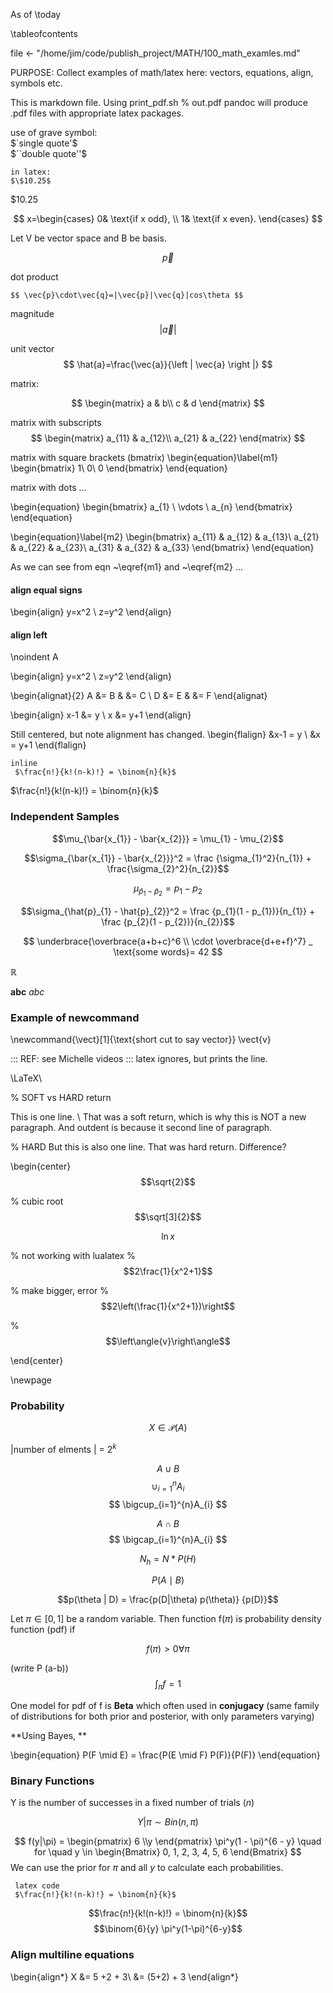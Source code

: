 As of \today

\tableofcontents


file <- "/home/jim/code/publish_project/MATH/100_math_examles.md"

PURPOSE:	Collect examples of math/latex here:  vectors, equations, align,
symbols etc.

<!--	This is comment to pandoc

%  comment in .tex, but not comment to pandoc

-->


This is markdown file.
Using print_pdf.sh %  out.pdf   pandoc will produce .pdf files with appropriate
latex packages.

use of grave symbol:  
$`single quote'$   
$``double quote''$


```{latex}
in latex:
$\$10.25$
``` 
$\$10.25$

$$
x=\begin{cases}
	0&	\text{if x odd}, \\
	1&	\text{if x even}.
	\end{cases}
$$

Let V be vector space and B be basis.

$$	\vec{p} $$

dot product

    $$ \vec{p}\cdot\vec{q}=|\vec{p}|\vec{q}|cos\theta $$

magnitude
$$ \left| \vec{a} \right| $$

unit vector
$$ \hat{a}=\frac{\vec{a}}{\left | \vec{a} \right |} $$

matrix:

$$
  \begin{matrix}
    a & b\\
    c & d 
  \end{matrix}
$$

matrix with subscripts
$$
  \begin{matrix}
    a_{11} & a_{12}\\ 
    a_{21} & a_{22}
  \end{matrix}
$$

matrix with square brackets (bmatrix)
\begin{equation}\label{m1}
\begin{bmatrix}
     1\\ 
     0\\
     0 
\end{bmatrix}
\end{equation}


matrix with dots ...

\begin{equation}
 \begin{bmatrix} 
   a_{1} \\ \vdots \\ a_{n} 
\end{bmatrix}
\end{equation}

\begin{equation}\label{m2}
\begin{bmatrix}
     a_{11} & a_{12} & a_{13}\\ 
     a_{21} & a_{22} & a_{23}\\
     a_{31} & a_{32} & a_{33} 
\end{bmatrix}
\end{equation}


As we can see from eqn ~\eqref{m1} and ~\eqref{m2} ...

#### align equal signs
\begin{align}
y=x^2 \\
z=y^2
\end{align}


#### align left
\noindent A

<!--
%	alternatives did NOT work:
%	flalign
% flushleft
% & as first char
-->
\begin{align}
y=x^2 \\
z=y^2
\end{align}

\begin{alignat}{2}
A &= B & &= C \\
D &= E & &= F
\end{alignat}

\begin{align}
  x-1 &= y \\
  x &= y+1
\end{align}

Still centered, but note alignment has changed.
\begin{flalign}
  &x-1 = y \\
  &x = y+1
\end{flalign}

```` {.latex}
inline
 $\frac{n!}{k!(n-k)!} = \binom{n}{k}$
````

$\frac{n!}{k!(n-k)!} = \binom{n}{k}$

### Independent Samples

$$\mu_{\bar{x_{1}} - \bar{x_{2}}} = \mu_{1} - \mu_{2}$$

$$\sigma_{\bar{x_{1}} - \bar{x_{2}}}^2 = \frac {\sigma_{1}^2}{n_{1}} + \frac{\sigma_{2}^2}{n_{2}}$$

$$\mu_{\hat{p}_{1} - \hat{p}_{2}} = p_{1} - p_{2}$$

$$\sigma_{\hat{p}_{1} - \hat{p}_{2}}^2 = \frac {p_{1}(1 - p_{1})}{n_{1}} + \frac {p_{2}(1 - p_{2})}{n_{2}}$$

$$
\underbrace{\overbrace{a+b+c}^6 \\
	\cdot \overbrace{d+e+f}^7} 
	_ \text{some words}= 42
$$


$\mathbb{R}$

$\mathbf{abc}$
$\mathit{abc}$





### Example of newcommand

\newcommand{\vect}[1]{\text{short cut to say vector}}
\vect{v}


<!--
% Wrong:		$\newcommand{\vect}[1]{\mathbf{#1}}$

###	Wrong:  Example of DeclareMathOperator

$\E$
-->

:::	REF:  see Michelle videos
::: latex ignores, but prints the line.

\LaTeX\

%  SOFT vs HARD return

This is one line.  \\
That was a soft return, which is  why this is NOT a new paragraph. And outdent
is because it second line of paragraph.


%       HARD
But this is also one line.
That was hard return.  Difference?


\begin{center}
$$\sqrt{2}$$

% cubic root
$$\sqrt[3]{2}$$

$$\ln x$$

% not working with lualatex 
%        $$2\frac{1}{x^2+1}$$
        
% make bigger, error
% $$2\left(\frac{1}{x^2+1})\right$$

%        $$\left\angle{v}\right\angle$$

\end{center}

\newpage

### Probability

$$X \in \mathcal{P}(A)$$

|number of elments | = $2^k$

$$A \cup B$$ 
$$ \cup_{i=1}^{n}A_{i} $$
$$ \bigcup_{i=1}^{n}A_{i} $$

$$A \cap B$$
$$ \bigcap_{i=1}^{n}A_{i} $$

 
$$ N_h = N * P(H) $$

$$	P(A \mid B)$$

$$p(\theta | D) = \frac{p(D|\theta) p(\theta)} {p(D)}$$


Let $\pi \in [0,1]$ be a random variable.
Then function f($\pi$) is probability density function (pdf) if

$$f(\pi) >0  \forall \pi$$

(write P (a-b))
$$\int_\pi f = 1 $$



One model for pdf   of f is **Beta**
which often used in **conjugacy** (same family of distributions for both prior
and posterior,  with only parameters varying)


**Using Bayes, **

\begin{equation}
	P(F \mid E) = \frac{P(E \mid F) P(F)}{P(F)}
\end{equation}

###	Binary Functions

Y is the number of successes in a fixed number of trials ($n$)

$$ Y|\pi \sim Bin(n, \pi) $$ 

$$ f(y|\pi) = \begin{pmatrix} 6 \\y \end{pmatrix} \pi^y(1 - \pi)^{6 - y} \quad for \quad  y \in \begin{Bmatrix} 0, 1, 2, 3, 4, 5, 6 \end{Bmatrix}  $$ 
We can use the prior for $\pi$ and all $y$ to calculate each probabilities. 


```` {.latex}
 latex code
 $\frac{n!}{k!(n-k)!} = \binom{n}{k}$
````

$$\frac{n!}{k!(n-k)!} = \binom{n}{k}$$
$$\binom{6}{y} \pi^y(1-\pi)^{6-y}$$

###	Align multiline equations
\begin{align*}
X &=	5 +2 + 3\\
  &=  (5+2) + 3
\end{align*}
